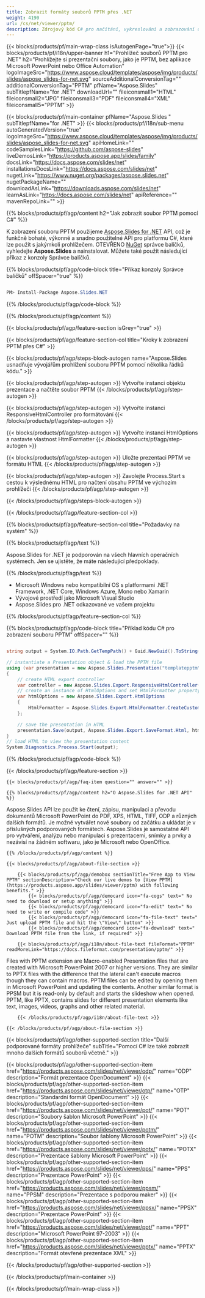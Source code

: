 ```yaml
---
title: Zobrazit formáty souborů PPTM přes .NET
weight: 4190
url: /cs/net/viewer/pptm/ 
description: Zdrojový kód C# pro načítání, vykreslování a zobrazování dokumentů PPTM na platformách .NET Framework, .NET Core, Windows Azure, Mono nebo Xamarin.
---
```


{{< blocks/products/pf/main-wrap-class isAutogenPage="true">}}
{{< blocks/products/pf/i18n/upper-banner h1="Prohlížeč souborů PPTM pro .NET" h2="Prohlížejte si prezentační soubory, jako je PPTM, bez aplikace Microsoft PowerPoint nebo Office Automation" logoImageSrc="https://www.aspose.cloud/templates/aspose/img/products/slides/aspose_slides-for-net.svg" sourceAdditionalConversionTag="" additionalConversionTag="PPTM" pfName="Aspose.Slides" subTitlepfName="for .NET" downloadUrl="" fileiconsmall1="HTML" fileiconsmall2="JPG" fileiconsmall3="PDF" fileiconsmall4="XML" fileiconsmall5="PPTM" >}}

{{< blocks/products/pf/main-container pfName="Aspose.Slides " subTitlepfName="for .NET" >}}
{{< blocks/products/pf/i18n/sub-menu autoGeneratedVersion="true" logoImageSrc="https://www.aspose.cloud/templates/aspose/img/products/slides/aspose_slides-for-net.svg" apiHomeLink="" codeSamplesLink="https://github.com/aspose-slides" liveDemosLink="https://products.aspose.app/slides/family" docsLink="https://docs.aspose.com/slides/net" installationsDocsLink="https://docs.aspose.com/slides/net" nugetLink="https://www.nuget.org/packages/aspose.slides.net" nugetPackageName="" downloadAsLink="https://downloads.aspose.com/slides/net" learnAsLink="https://docs.aspose.com/slides/net" apiReference="" mavenRepoLink="" >}}

{{% blocks/products/pf/agp/content h2="Jak zobrazit soubor PPTM pomocí C#" %}}

 K zobrazení souboru PPTM použijeme
 [Aspose.Slides for .NET](https://products.aspose.com/slides/net)
 API, což je funkčně bohaté, výkonné a snadno použitelné API pro platformu C#, které lze použít s jakýmkoli prohlížečem. OTEVŘENO
 [NuGet](https://www.nuget.org/packages/aspose.slides.net)
 správce balíčků, vyhledejte
 **Aspose.Slides**
 a nainstalovat. Můžete také použít následující příkaz z konzoly Správce balíčků.

{{% blocks/products/pf/agp/code-block title="Příkaz konzoly Správce balíčků" offSpacer="true" %}}

```cs

PM> Install-Package Aspose.Slides.NET

```

{{% /blocks/products/pf/agp/code-block %}}

{{% /blocks/products/pf/agp/content %}}

{{< blocks/products/pf/agp/feature-section isGrey="true" >}}


{{< blocks/products/pf/agp/feature-section-col title="Kroky k zobrazení PPTM přes C#" >}}

{{< blocks/products/pf/agp/steps-block-autogen name="Aspose.Slides usnadňuje vývojářům prohlížení souboru PPTM pomocí několika řádků kódu." >}}

{{< blocks/products/pf/agp/step-autogen >}}
Vytvořte instanci objektu prezentace a načtěte soubor PPTM
{{< /blocks/products/pf/agp/step-autogen >}}

{{< blocks/products/pf/agp/step-autogen >}}
Vytvořte instanci ResponsiveHtmlController pro formátování
{{< /blocks/products/pf/agp/step-autogen >}}

{{< blocks/products/pf/agp/step-autogen >}}
Vytvořte instanci HtmlOptions a nastavte vlastnost HtmlFormatter
{{< /blocks/products/pf/agp/step-autogen >}}

{{< blocks/products/pf/agp/step-autogen >}}
Uložte prezentaci PPTM ve formátu HTML
{{< /blocks/products/pf/agp/step-autogen >}}

{{< blocks/products/pf/agp/step-autogen >}}
Zavolejte Process.Start s cestou k výslednému HTML pro načtení obsahu PPTM ve výchozím prohlížeči
{{< /blocks/products/pf/agp/step-autogen >}}

{{< /blocks/products/pf/agp/steps-block-autogen >}}

{{< /blocks/products/pf/agp/feature-section-col >}}

{{% blocks/products/pf/agp/feature-section-col title="Požadavky na systém" %}}

{{% blocks/products/pf/agp/text %}}

 Aspose.Slides for .NET je podporován na všech hlavních operačních systémech. Jen se ujistěte, že máte následující předpoklady.

{{% /blocks/products/pf/agp/text %}}

- Microsoft Windows nebo kompatibilní OS s platformami .NET Framework, .NET Core, Windows Azure, Mono nebo Xamarin
- Vývojové prostředí jako Microsoft Visual Studio
- Aspose.Slides pro .NET odkazované ve vašem projektu

{{% /blocks/products/pf/agp/feature-section-col %}}

{{% blocks/products/pf/agp/code-block title="Příklad kódu C# pro zobrazení souboru PPTM" offSpacer="" %}}

```cs

string output = System.IO.Path.GetTempPath() + Guid.NewGuid().ToString() + ".html";

// instantiate a Presentation object & load the PPTM file
using (var presentation = new Aspose.Slides.Presentation("templatepptm"))
{
    // create HTML export controller
    var controller = new Aspose.Slides.Export.ResponsiveHtmlController();
    // create an instance of HtmlOptions and set HtmlFormatter property
    var htmlOptions = new Aspose.Slides.Export.HtmlOptions 
    { 
        HtmlFormatter = Aspose.Slides.Export.HtmlFormatter.CreateCustomFormatter(controller) 
    };

    // save the presentation in HTML
    presentation.Save(output, Aspose.Slides.Export.SaveFormat.Html, htmlOptions);
}
// load HTML to view the presentation content
System.Diagnostics.Process.Start(output);

```

{{% /blocks/products/pf/agp/code-block %}}

{{< /blocks/products/pf/agp/feature-section >}}

    {{< blocks/products/pf/agp/faq-item question="" answer="" >}}
 

<!-- aboutfile Starts -->

    {{% blocks/products/pf/agp/content h2="O Aspose.Slides for .NET API" %}}

 Aspose.Slides API lze použít ke čtení, zápisu, manipulaci a převodu dokumentů Microsoft PowerPoint do PDF, XPS, HTML, TIFF, ODP a různých dalších formátů. Je možné vytvářet nové soubory od začátku a ukládat je v příslušných podporovaných formátech. Aspose.Slides je samostatné API pro vytváření, analýzu nebo manipulaci s prezentacemi, snímky a prvky a nezávisí na žádném softwaru, jako je Microsoft nebo OpenOffice.  



    {{% /blocks/products/pf/agp/content %}}

    {{< blocks/products/pf/agp/about-file-section >}}

        {{< blocks/products/pf/agp/demobox sectionTitle="Free App to View PPTM" sectionDescription="Check our live demos to [View PPTM](https://products.aspose.app/slides/viewer/pptm) with following benefits." >}}
            {{< blocks/products/pf/agp/democard icon="fa-cogs" text=" No need to download or setup anything" >}}
            {{< blocks/products/pf/agp/democard icon="fa-edit" text=" No need to write or compile code" >}}
            {{< blocks/products/pf/agp/democard icon="fa-file-text" text=" Just upload PPTM file and hit the \"View\" button" >}}
            {{< blocks/products/pf/agp/democard icon="fa-download" text=" Download PPTM file from the link, if required" >}}

        {{< blocks/products/pf/agp/i18n/about-file-text fileFormat="PPTM" readMoreLink="https://docs.fileformat.com/presentation/pptm/" >}}
Files with PPTM extension are Macro-enabled Presentation files that are created with Microsoft PowerPoint 2007 or higher versions. They are similar to PPTX files with the difference that the lateral can't execute macros though they can contain macros. PPTM files can be edited by opening them in Microsoft PowerPoint and updating the contents. Another similar format is PPSM but it is read-only by default and starts the slideshow when opened. PPTM, like PPTX, contains slides for different presentation elements like text, images, videos, graphs and other related material.

        {{< /blocks/products/pf/agp/i18n/about-file-text >}}

    {{< /blocks/products/pf/agp/about-file-section >}}

<!-- aboutfile Ends -->

{{< blocks/products/pf/agp/other-supported-section title="Další podporované formáty prohlížeče" subTitle="Pomocí C# lze také zobrazit mnoho dalších formátů souborů včetně." >}}

{{< blocks/products/pf/agp/other-supported-section-item href="https://products.aspose.com/slides/net/viewer/odp/" name="ODP" description="Formát prezentace OpenDocument" >}}
{{< blocks/products/pf/agp/other-supported-section-item href="https://products.aspose.com/slides/net/viewer/otp/" name="OTP" description="Standardní formát OpenDocument" >}}
{{< blocks/products/pf/agp/other-supported-section-item href="https://products.aspose.com/slides/net/viewer/pot/" name="POT" description="Soubory šablon Microsoft PowerPoint" >}}
{{< blocks/products/pf/agp/other-supported-section-item href="https://products.aspose.com/slides/net/viewer/potm/" name="POTM" description="Soubor šablony Microsoft PowerPoint" >}}
{{< blocks/products/pf/agp/other-supported-section-item href="https://products.aspose.com/slides/net/viewer/potx/" name="POTX" description="Prezentace šablony Microsoft PowerPoint" >}}
{{< blocks/products/pf/agp/other-supported-section-item href="https://products.aspose.com/slides/net/viewer/pps/" name="PPS" description="Prezentace PowerPoint" >}}
{{< blocks/products/pf/agp/other-supported-section-item href="https://products.aspose.com/slides/net/viewer/ppsm/" name="PPSM" description="Prezentace s podporou maker" >}}
{{< blocks/products/pf/agp/other-supported-section-item href="https://products.aspose.com/slides/net/viewer/ppsx/" name="PPSX" description="Prezentace PowerPoint" >}}
{{< blocks/products/pf/agp/other-supported-section-item href="https://products.aspose.com/slides/net/viewer/ppt/" name="PPT" description="Microsoft PowerPoint 97-2003" >}}
{{< blocks/products/pf/agp/other-supported-section-item href="https://products.aspose.com/slides/net/viewer/pptx/" name="PPTX" description="Formát otevřené prezentace XML" >}}

{{< /blocks/products/pf/agp/other-supported-section >}}

{{< /blocks/products/pf/main-container >}}
    
{{< /blocks/products/pf/main-wrap-class >}}